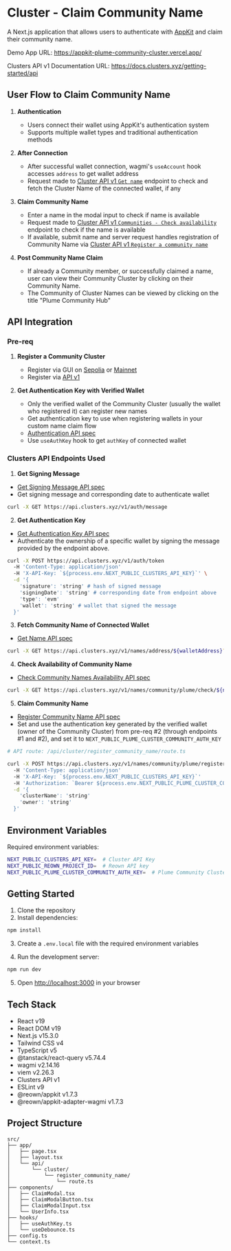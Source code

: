 # Cluster - Claim Community Name

A Next.js application that allows users to authenticate with [AppKit](https://reown.com/appkit) and claim their community name.

Demo App URL: https://appkit-plume-community-cluster.vercel.app/

Clusters API v1 Documentation URL: https://docs.clusters.xyz/getting-started/api

## User Flow to Claim Community Name

1. **Authentication**
   - Users connect their wallet using AppKit's authentication system
   - Supports multiple wallet types and traditional authentication methods

2. **After Connection**
   - After successful wallet connection, wagmi's `useAccount` hook accesses `address` to get wallet address
   - Request made to [Cluster API v1 `Get name`](https://docs.clusters.xyz/getting-started/api/v1/address-cluster-name#get-name) endpoint to check and fetch the Cluster Name of the connected wallet, if any

3. **Claim Community Name**
   - Enter a name in the modal input to check if name is available
   - Request made to [Cluster API v1 `Communities - Check availability`](https://docs.clusters.xyz/getting-started/api/v1/registration/communities#check-availability) endpoint to check if the name is available
   - If available, submit name and server request handles registration of Community Name via [Cluster API v1 `Register a community name`](https://docs.clusters.xyz/getting-started/api/v1/registration/communities#register-a-community-name)

4. **Post Community Name Claim**
   - If already a Community member, or successfully claimed a name, user can view their Community Cluster by clicking on their Community Name.
   - The Community of Cluster Names can be viewed by clicking on the title "Plume Community Hub"

## API Integration

### Pre-req

1. **Register a Community Cluster**
    - Register via GUI on [Sepolia](https://testnet.clusters.xyz/register) or [Mainnet](https://clusters.xyz/register)
    - Register via [API v1](https://docs.clusters.xyz/getting-started/api/v1/registration)

2. **Get Authentication Key with Verified Wallet**
    - Only the verified wallet of the Community Cluster (usually the wallet who registered it) can register new names
    - Get authentication key to use when registering wallets in your custom name claim flow
    - [Authentication API spec](https://docs.clusters.xyz/getting-started/api/v1/authentication)
    - Use `useAuthKey` hook to get `authKey` of connected wallet

### Clusters API Endpoints Used

1. **Get Signing Message**
- [Get Signing Message API spec](https://docs.clusters.xyz/getting-started/api/v1/authentication)
- Get signing message and corresponding date to authenticate wallet
```bash
curl -X GET https://api.clusters.xyz/v1/auth/message
```

2. **Get Authentication Key**
- [Get Authentication Key API spec](https://docs.clusters.xyz/getting-started/api/v1/authentication)
- Authenticate the ownership of a specific wallet by signing the message provided by the endpoint above.
```bash
curl -X POST https://api.clusters.xyz/v1/auth/token
  -H 'Content-Type: application/json' 
  -H 'X-API-Key: `${process.env.NEXT_PUBLIC_CLUSTERS_API_KEY}`' \
  -d '{
    'signature': 'string' # hash of signed message
    'signingDate': 'string' # corresponding date from endpoint above
    'type': 'evm'
    'wallet': 'string' # wallet that signed the message
  }'
```

3. **Fetch Community Name of Connected Wallet**
- [Get Name API spec](https://docs.clusters.xyz/getting-started/api/v1/address-cluster-name#get-name)
```bash
curl -X GET https://api.clusters.xyz/v1/names/address/${walletAddress}?testnet=true
```

4. **Check Availability of Community Name**
- [Check Community Names Availability API spec](https://docs.clusters.xyz/getting-started/api/v1/registration/communities#check-availability)
```bash
curl -X GET https://api.clusters.xyz/v1/names/community/plume/check/${nameToClaim}?testnet=true
```

5. **Claim Community Name**
- [Register Community Name API spec](https://docs.clusters.xyz/getting-started/api/v1/registration/communities#register-a-community-name)
- Set and use the authentication key generated by the verified wallet (owner of the Community Cluster) from pre-req #2 (through endpoints #1 and #2), and set it to `NEXT_PUBLIC_PLUME_CLUSTER_COMMUNITY_AUTH_KEY`

```bash
# API route: /api/cluster/register_community_name/route.ts

curl -X POST https://api.clusters.xyz/v1/names/community/plume/register?testnet=true
  -H 'Content-Type: application/json' 
  -H 'X-API-Key: `${process.env.NEXT_PUBLIC_CLUSTERS_API_KEY}`'
  -H 'Authorization: `Bearer ${process.env.NEXT_PUBLIC_PLUME_CLUSTER_COMMUNITY_AUTH_KEY}`' \
  -d '{
    'clusterName': 'string'
    'owner': 'string'
  }'
```

## Environment Variables

Required environment variables:
```bash
NEXT_PUBLIC_CLUSTERS_API_KEY=  # Cluster API Key
NEXT_PUBLIC_REOWN_PROJECT_ID=  # Reown API key
NEXT_PUBLIC_PLUME_CLUSTER_COMMUNITY_AUTH_KEY=  # Plume Community Clusters Wallet authentication key
```

## Getting Started

1. Clone the repository
2. Install dependencies:
```bash
npm install
```

3. Create a `.env.local` file with the required environment variables

4. Run the development server:
```bash
npm run dev
```

5. Open [http://localhost:3000](http://localhost:3000) in your browser

## Tech Stack

- React v19
- React DOM v19
- Next.js v15.3.0
- Tailwind CSS v4
- TypeScript v5
- @tanstack/react-query v5.74.4
- wagmi v2.14.16
- viem v2.26.3
- Clusters API v1
- ESLint v9
- @reown/appkit v1.7.3
- @reown/appkit-adapter-wagmi v1.7.3

## Project Structure

```text
src/
├── app/
│   ├── page.tsx
│   ├── layout.tsx
│   └── api/
│       └── cluster/
│           └── register_community_name/
│               └── route.ts
├── components/
│   ├── ClaimModal.tsx
│   ├── ClaimModalButton.tsx
│   ├── ClaimModalInput.tsx
│   └── UserInfo.tsx
├── hooks/
│   ├── useAuthKey.ts
│   └── useDebounce.ts
├── config.ts
└── context.ts
```
